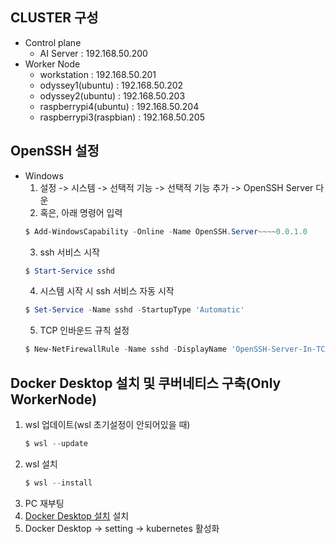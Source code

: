 ## **CLUSTER 구성**
- Control plane
  - AI Server : 192.168.50.200
- Worker Node
  - workstation : 192.168.50.201
  - odyssey1(ubuntu) : 192.168.50.202
  - odyssey2(ubuntu) : 192.168.50.203
  - raspberrypi4(ubuntu) : 192.168.50.204
  - raspberrypi3(raspbian) : 192.168.50.205

## **OpenSSH 설정**

- Windows
  1. 설정 -> 시스템 -> 선택적 기능 -> 선택적 기능 추가 -> OpenSSH Server 다운
  2. 혹은, 아래 명령어 입력
    ``` powershell
    $ Add-WindowsCapability -Online -Name OpenSSH.Server~~~~0.0.1.0
    ``` 
  3. ssh 서비스 시작        
    ``` powershell
    $ Start-Service sshd
    ```
  4. 시스템 시작 시 ssh 서비스 자동 시작
    ```powershell
    $ Set-Service -Name sshd -StartupType 'Automatic'
    ```
  5. TCP 인바운드 규칙 설정
    ```powershell
    $ New-NetFirewallRule -Name sshd -DisplayName 'OpenSSH-Server-In-TCP' -Enabled True -Direction Inbound -Protocol TCP -Action Allow -LocalPort 22
    ```

## **Docker Desktop 설치 및 쿠버네티스 구축(Only WorkerNode)**
1. wsl 업데이트(wsl 초기설정이 안되어있을 때)
    ```powershell
    $ wsl --update
    ```
2. wsl 설치
    ```powershell
    $ wsl --install
    ```
3. PC 재부팅
4. [Docker Desktop 설치](https://www.docker.com/products/docker-desktop) 설치
5. Docker Desktop -> setting -> kubernetes 활성화





